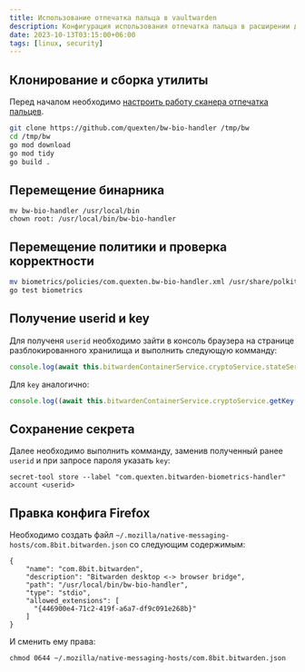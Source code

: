 ```yaml
---
title: Использование отпечатка пальца в vaultwarden
description: Конфигурация использования отпечатка пальца в расширении для браузера bitwarden/vaultwarden на ОС GNU/Linux
date: 2023-10-13T03:15:00+06:00
tags: [linux, security]
---
```


## Клонирование и сборка утилиты
Перед началом необходимо [настроить работу сканера отпечатка пальцев](/posts/touchid-linux/).

```bash
git clone https://github.com/quexten/bw-bio-handler /tmp/bw
cd /tmp/bw
go mod download
go mod tidy
go build .
```

## Перемещение бинарника

```shell
mv bw-bio-handler /usr/local/bin
chown root: /usr/local/bin/bw-bio-handler
```

## Перемещение политики и проверка корректности 

```bash
mv biometrics/policies/com.quexten.bw-bio-handler.xml /usr/share/polkit-1/actions/
go test biometrics
```

## Получение userid и key
Для полученя `userid` необходимо зайти в консоль браузера на странице разблокированного хранилища и выполнить следующую комманду:
```js
console.log(await this.bitwardenContainerService.cryptoService.stateService.getActiveUserIdFromStorage())
```

Для `key` аналогично:
```js
console.log((await this.bitwardenContainerService.cryptoService.getKey()).encKeyB64)
```

## Сохранение секрета
Далее необходимо выполнить комманду, заменив полученный ранее `userid` и при запросе пароля указать `key`:
```shell
secret-tool store --label "com.quexten.bitwarden-biometrics-handler" account <userid>
```

## Правка конфига Firefox
Необходимо создать файл `~/.mozilla/native-messaging-hosts/com.8bit.bitwarden.json` со следующим содержимым:

```config
{
    "name": "com.8bit.bitwarden",
    "description": "Bitwarden desktop <-> browser bridge",
    "path": "/usr/local/bin/bw-bio-handler",
    "type": "stdio",
    "allowed_extensions": [
      "{446900e4-71c2-419f-a6a7-df9c091e268b}"
    ]
}
```

И сменить ему права:
```shell
chmod 0644 ~/.mozilla/native-messaging-hosts/com.8bit.bitwarden.json
```
